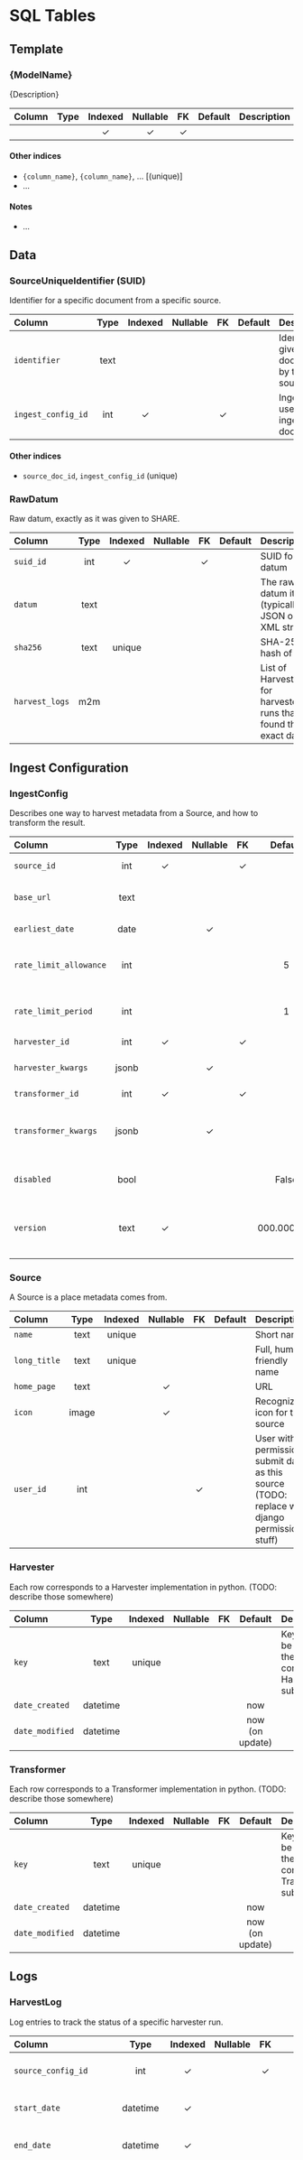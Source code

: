 # SQL Tables

## Template

### {ModelName}
{Description}

| Column | Type | Indexed | Nullable | FK  | Default | Description |
| :----- | :--: | :-----: | :------: | :-: | :-----: | :---------- |
|        |      |    ✓    |    ✓     |  ✓  |         |             |

#### Other indices
* `{column_name}`, `{column_name}`, ... [(unique)]
* ...

#### Notes
* ...

## Data

### SourceUniqueIdentifier (SUID)
Identifier for a specific document from a specific source.

| Column             | Type | Indexed | Nullable | FK  | Default | Description                                    |
| :----------------- | :--: | :-----: | :------: | :-: | :-----: | :--------------------------------------------- |
| `identifier`       | text |         |          |     |         | Identifier given to the document by the source |
| `ingest_config_id` | int  |    ✓    |          |  ✓  |         | IngestConfig used to ingest the document       |

#### Other indices
* `source_doc_id`, `ingest_config_id` (unique)

### RawDatum
Raw datum, exactly as it was given to SHARE.

| Column         | Type | Indexed | Nullable | FK  | Default | Description                                                        |
| :------------- | :--: | :-----: | :------: | :-: | :-----: | :----------------------------------------------------------------- |
| `suid_id`      | int  |    ✓    |          |  ✓  |         | SUID for this datum                                                |
| `datum`        | text |         |          |     |         | The raw datum itself (typically JSON or XML string)                |
| `sha256`       | text | unique  |          |     |         | SHA-256 hash of `data`                                             |
| `harvest_logs` | m2m  |         |          |     |         | List of HarvestLogs for harvester runs that found this exact datum |

## Ingest Configuration

### IngestConfig
Describes one way to harvest metadata from a Source, and how to transform the result.

| Column                 | Type  | Indexed | Nullable | FK  |   Default   | Description                                                                                         |
| :--------------------- | :---: | :-----: | :------: | :-: | :---------: | :-------------------------------------------------------------------------------------------------- |
| `source_id`            |  int  |    ✓    |          |  ✓  |             | Source to harvest from                                                                              |
| `base_url`             | text  |         |          |     |             | URL of the API or endpoint where the metadata is available                                          |
| `earliest_date`        | date  |         |    ✓     |     |             | Earliest date with available data                                                                   |
| `rate_limit_allowance` |  int  |         |          |     |      5      | Number of requests allowed every `rate_limit_period` seconds                                        |
| `rate_limit_period`    |  int  |         |          |     |      1      | Number of seconds for every `rate_limit_allowance` requests                                         |
| `harvester_id`         |  int  |    ✓    |          |  ✓  |             | Harvester to use                                                                                    |
| `harvester_kwargs`     | jsonb |         |    ✓     |     |             | JSON object passed to the harvester as kwargs                                                       |
| `transformer_id`       |  int  |    ✓    |          |  ✓  |             | Transformer to use                                                                                  |
| `transformer_kwargs`   | jsonb |         |    ✓     |     |             | JSON object passed to the transformer as kwargs, along with the harvested raw datum                 |
| `disabled`             | bool  |         |          |     |    False    | True if this ingest config should not be run automatically                                          |
| `version`              | text  |    ✓    |          |     | 000.000.000 | Semantic version of this row, with each segment padded to 3 digits (e.g. '1.2.10' => '001.002.010') |

### Source
A Source is a place metadata comes from.

| Column       | Type  | Indexed | Nullable | FK  | Default | Description                                                                                      |
| :----------- | :---: | :-----: | :------: | :-: | :-----: | :----------------------------------------------------------------------------------------------- |
| `name`       | text  | unique  |          |     |         | Short name                                                                                       |
| `long_title` | text  | unique  |          |     |         | Full, human-friendly name                                                                        |
| `home_page`  | text  |         |    ✓     |     |         | URL                                                                                              |
| `icon`       | image |         |    ✓     |     |         | Recognizable icon for the source                                                                 |
| `user_id`    |  int  |         |          |  ✓  |         | User with permission to submit data as this source (TODO: replace with django permissions stuff) |

### Harvester
Each row corresponds to a Harvester implementation in python. (TODO: describe those somewhere)

| Column          |   Type   | Indexed | Nullable | FK  |     Default     | Description                                                      |
| :-------------- | :------: | :-----: | :------: | :-: | :-------------: | :--------------------------------------------------------------- |
| `key`           |   text   | unique  |          |     |                 | Key that can be used to get the corresponding Harvester subclass |
| `date_created`  | datetime |         |          |     |       now       |                                                                  |
| `date_modified` | datetime |         |          |     | now (on update) |                                                                  |

### Transformer
Each row corresponds to a Transformer implementation in python. (TODO: describe those somewhere)

| Column          |   Type   | Indexed | Nullable | FK  |     Default     | Description                                                        |
| :-------------- | :------: | :-----: | :------: | :-: | :-------------: | :----------------------------------------------------------------- |
| `key`           |   text   | unique  |          |     |                 | Key that can be used to get the corresponding Transformer subclass |
| `date_created`  | datetime |         |          |     |       now       |                                                                    |
| `date_modified` | datetime |         |          |     | now (on update) |                                                                    |

## Logs

### HarvestLog
Log entries to track the status of a specific harvester run.

| Column                  | Type      | Indexed | Nullable | FK  | Default         | Description                                                                                                   |
| :---------------------- | :-------: | :-----: | :------: | :-: | :-------------: | :------------------------------------------------------------------------------------------------------------ |
| `source_config_id`      | int       | ✓       |          | ✓   |                 | IngestConfig for this harvester run                                                                           |
| `start_date`            | datetime  | ✓       |          |     |                 | Beginning of the date range to harvest                                                                        |
| `end_date`              | datetime  | ✓       |          |     |                 | End of the date range to harvest                                                                              |
| `status`                | enum(int) | ✓       |          |     | CREATED         | Status of the harvester run, one of {CREATED, STARTED, SPLIT, SUCCEEDED, FAILED, RESCHEDULED, SKIPPED}        |
| `error`                 | text      |         |          |     | ""              | A custom error message or traceback describing why this job failed                                            |
| `completions`           | int       |         |          |     | 0               | The number of times `status` has been set to SUCCEEDED                                                        |
| `date_started`          | datetime  |         |          |     |                 | Datetime `status` was last set to STARTED                                                                     |
| `date_created`          | datetime  |         |          |     | now             | Datetime this row was created                                                                                 |
| `date_modified`         | datetime  |         |          |     | now (on update) | Datetime this row was last modified                                                                           |
| `share_version`         | text      |         |          |     | UNKNOWN         | The commitish at the time this job was last run                                                               |
| `harvester_version`     | text      | ✓       |          |     | 000.000.000     | Semantic version of the harvester, with each segment padded to 3 digits (e.g. '1.2.10' => '001.002.010')      |
| `source_config_version` | text      | ✓       |          |     | 000.000.000     | Semantic version of the `SourceConfig`, with each segment padded to 3 digits (e.g. '1.2.10' => '001.002.010') |

#### Other indices
* `source_config_id`, `harvester_version`, `start_date`, `end_date` (unique)

#### Notes
* In the future, jobs may attempt to optimize themselves by searching for jobs that have already harvested a section of it required date range
* In the future, jobs may be merged together if they have overlapping date ranges to save on table space


### HarvestLogRawDatum
Through-table that links a `RawDatum` to a `HarvestLog`. (Let Django generate this)

| Column           | Type | Indexed | Nullable | FK  | Default | Description |
| :--------------- | :--: | :-----: | :------: | :-: | :-----: | :---------- |
| `harvest_log_id` | int  |    ✓    |          |  ✓  |         |             |
| `rawdatum_id`    | int  |    ✓    |          |  ✓  |         |             |


### IngestLog
Log entries to track the status of an ingest task

| Column                  |   Type    | Indexed | Nullable | FK  |     Default     | Description                                                                                                   |
| :---------------------- | :-------: | :-----: | :------: | :-: | :-------------: | :------------------------------------------------------------------------------------------------------------ |
| `raw_datum_id`          |    int    |    ✓    |          |  ✓  |                 | RawDatum to be transformed                                                                                    |
| `ingest_config_id`      |    int    |    ✓    |          |  ✓  |                 | IngestConfig used                                                                                             |
| `status`                | enum(int) |    ✓    |          |     |     CREATED     | Status of the transformer run, one of {CREATED, STARTED, SUCCEEDED, FAILED, RESCHEDULED}                      |
| `error`                 |   text    |         |          |     |       ""        | A custom error message or traceback describing why this job failed                                            |
| `completions`           |    int    |         |          |     |        0        | The number of times `status` has been set to SUCCEEDED                                                        |
| `date_started`          | datetime  |         |    ✓     |     |                 | Datetime `status` was last set to STARTED                                                                     |
| `date_created`          | datetime  |         |          |     |       now       | Datetime this row was created                                                                                 |
| `date_modified`         | datetime  |         |          |     | now (on update) | Datetime this row was last modified                                                                           |
| `share_version`         |   text    |         |          |     |     UNKNOWN     | The commitish at the time this job was last run                                                               |
| `transformer_version`   |   text    |    ✓    |          |     |   000.000.000   | Semantic version of the transformer, with each segment padded to 3 digits (e.g. '1.2.10' => '001.002.010')    |
| `regulator_version`     |   text    |    ✓    |          |     |   000.000.000   | Semantic version of the regulator, with each segment padded to 3 digits (e.g. '1.2.10' => '001.002.010')      |
| `consolidator_version`  |   text    |    ✓    |          |     |   000.000.000   | Semantic version of the consolidator, with each segment padded to 3 digits (e.g. '1.2.10' => '001.002.010')   |
| `ingest_config_version` |   text    |    ✓    |          |     |   000.000.000   | Semantic version of the `IngestConfig`, with each segment padded to 3 digits (e.g. '1.2.10' => '001.002.010') |

#### Other indices
* `raw_id`, `transformer_version` (unique)

#### Notes
* `regulator_version` and `consolidator_version` will be mutable. Whenever the regulator or consolidator version gets bumped existing jobs should be updated.
